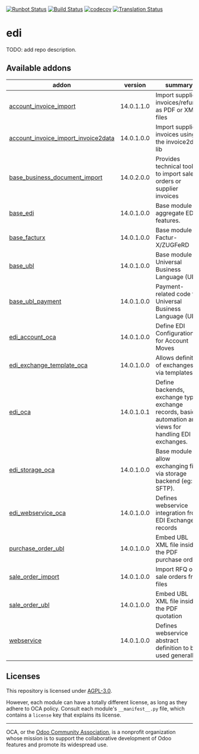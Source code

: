 [![Runbot Status](https://runbot.odoo-community.org/runbot/badge/flat/226/14.0.svg)](https://runbot.odoo-community.org/runbot/repo/github-com-oca-edi-226)
[![Build Status](https://travis-ci.com/OCA/edi.svg?branch=14.0)](https://travis-ci.com/OCA/edi)
[![codecov](https://codecov.io/gh/OCA/edi/branch/14.0/graph/badge.svg)](https://codecov.io/gh/OCA/edi)
[![Translation Status](https://translation.odoo-community.org/widgets/edi-14-0/-/svg-badge.svg)](https://translation.odoo-community.org/engage/edi-14-0/?utm_source=widget)

<!-- /!\ do not modify above this line -->

# edi

TODO: add repo description.

<!-- /!\ do not modify below this line -->

<!-- prettier-ignore-start -->

[//]: # (addons)

Available addons
----------------
addon | version | summary
--- | --- | ---
[account_invoice_import](account_invoice_import/) | 14.0.1.1.0 | Import supplier invoices/refunds as PDF or XML files
[account_invoice_import_invoice2data](account_invoice_import_invoice2data/) | 14.0.1.0.0 | Import supplier invoices using the invoice2data lib
[base_business_document_import](base_business_document_import/) | 14.0.2.0.0 | Provides technical tools to import sale orders or supplier invoices
[base_edi](base_edi/) | 14.0.1.0.0 | Base module to aggregate EDI features.
[base_facturx](base_facturx/) | 14.0.1.0.0 | Base module for Factur-X/ZUGFeRD
[base_ubl](base_ubl/) | 14.0.1.0.0 | Base module for Universal Business Language (UBL)
[base_ubl_payment](base_ubl_payment/) | 14.0.1.0.0 | Payment-related code for Universal Business Language (UBL)
[edi_account_oca](edi_account_oca/) | 14.0.1.0.0 | Define EDI Configuration for Account Moves
[edi_exchange_template_oca](edi_exchange_template_oca/) | 14.0.1.0.0 | Allows definition of exchanges via templates.
[edi_oca](edi_oca/) | 14.0.1.0.1 | Define backends, exchange types, exchange records, basic automation and views for handling EDI exchanges.
[edi_storage_oca](edi_storage_oca/) | 14.0.1.0.0 | Base module to allow exchanging files via storage backend (eg: SFTP).
[edi_webservice_oca](edi_webservice_oca/) | 14.0.1.0.0 | Defines webservice integration from EDI Exchange records
[purchase_order_ubl](purchase_order_ubl/) | 14.0.1.0.0 | Embed UBL XML file inside the PDF purchase order
[sale_order_import](sale_order_import/) | 14.0.1.0.0 | Import RFQ or sale orders from files
[sale_order_ubl](sale_order_ubl/) | 14.0.1.0.0 | Embed UBL XML file inside the PDF quotation
[webservice](webservice/) | 14.0.1.0.0 | Defines webservice abstract definition to be used generally

[//]: # (end addons)

<!-- prettier-ignore-end -->

## Licenses

This repository is licensed under [AGPL-3.0](LICENSE).

However, each module can have a totally different license, as long as they adhere to OCA
policy. Consult each module's `__manifest__.py` file, which contains a `license` key
that explains its license.

----

OCA, or the [Odoo Community Association](http://odoo-community.org/), is a nonprofit
organization whose mission is to support the collaborative development of Odoo features
and promote its widespread use.
